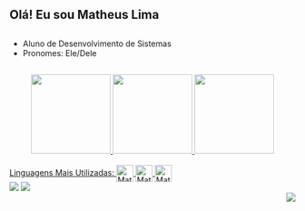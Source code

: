 ## Olá! Eu sou Matheus Lima
##
- Aluno de Desenvolvimento de Sistemas
- Pronomes: Ele/Dele
##
<div align="center">
  <a href="(https://github.com/matheus00laj/)">
  <img height="140em" src="https://github-readme-stats.vercel.app/api?username=matheus00laj&show_icons=true&theme=vue-dark&hide_border=true&dahide_border=true&dainclude_all_commits=true&count_private=true"/>
 <img height= "140cm" src="http://github-readme-streak-stats.herokuapp.com?user=matheus00laj&theme=vue-dark&hide_border=true&date_format=n%2Fj%5B%2FY%5D&locale=pt-br"/>
 
  <img height="140em" src="https://github-readme-stats.vercel.app/api/top-langs/?username=matheus00laj&layout=compact&langs_count=7&theme=vue-dark&hide_border=true"/>
</div>
  
  </div>
 
  

<div style="display: inline_block"><br>
  Linguagens Mais Utilizadas:
  <img align="center" alt="Math-C++" height="30" width="30" src="https://cdn.jsdelivr.net/gh/devicons/devicon/icons/cplusplus/cplusplus-original.svg"">
  <img align="center" alt="Math-C" height="30" width="30" <img src="https://cdn.jsdelivr.net/gh/devicons/devicon/icons/c/c-original.svg" />
  <img align="center" alt="Math-Java" height="30" width="30" <img src="https://cdn.jsdelivr.net/gh/devicons/devicon/icons/java/java-original.svg" target="_blank">
   
  
</div>
                                                                                                                                                  
<div> 
  <a href = "mailto:matheus00laj@gmail.com"><img src="https://img.shields.io/badge/-Gmail-%23333?style=for-the-badge&logo=gmail&logoColor=white" target="_blank"></a>
  <a href="https://www.linkedin.com/in/matheus-lima-1b6511233/" target="_blank"><img src="https://img.shields.io/badge/-LinkedIn-%230077B5?style=for-the-badge&logo=linkedin&logoColor=white" target="_blank"></a>
</div>

  <img align="right" src="https://conexaoverde.greenpeace.org.br/system/files/inline-images/Gif%20Dog%20Type.gif" />
  

